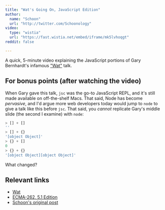 ```yaml
---
title: "Wat's Going On, JavaScript Edition"
author:
  name: "Schoon"
  url: "http://twitter.com/Schoonology"
video:
  type: "wistia"
  url: "https://fast.wistia.net/embed/iframe/mk5lvhoqgt"
reddit: false

---
```


A quick, 5-minute video explaining the JavaScript portions of Gary Bernhardt's
infamous ["Wat"][wat] talk.

<!-- more -->

## For bonus points (after watching the video)

When Gary gave this talk, `jsc` was the go-to JavaScript REPL, and it's still
made available on off-the-shelf Macs. That said, Node has become _pervasive_,
and I'd argue more web developers today would jump to `node` to give a talk
like this before `jsc`. That said, you _cannot_ replicate Gary's middle slide
(the second I examine) with `node`:

```js
> [] + []
''
> [] + {}
'[object Object]'
> {} + []
0
> {} + {}
'[object Object][object Object]'
```

What changed?

## Relevant links

- [Wat][wat]
- [ECMA-262, 5.1 Edition][spec]
- <a rel="canonical" href="https://www.schoonology.com/technology/wats-going-on-javascript/">Schoon's original post</a>

[schoon]: https://www.schoonology.com/technology/wats-going-on-javascript/
[wat]: https://www.destroyallsoftware.com/talks/wat
[spec]: http://www.ecma-international.org/ecma-262/5.1/
